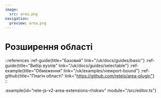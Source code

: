 ```yaml
---
image:
  src: area.png
navigation:
  preview: area.png
---
```


# Розширення області

::references
:ref-guide{title="Базовий" link="/uk/docs/guides/basic"}
:ref-guide{title="Вибір вузлів" link="/uk/docs/guides/selectable"}
:ref-example{title="Обмеження" link="/uk/examples/viewport-bound"}
:ref-github{title="Плагін області" link="https://github.com/retejs/area-plugin"}
::

:example{id="rete-js-v2-area-extensions-rhskwv" module="/src/editor.ts"}

